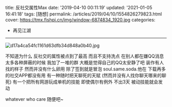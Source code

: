 title: 反社交属性Max
date: '2019-04-10 00:11:19'
updated: '2021-01-05 16:41:18'
tags: [随想]
permalink: /articles/2019/04/10/1554826279823.html
cover: https://tmx.fishpi.cn/img/window-6874834_1920.jpg
categories: 
- 再见江湖
---
![d17a4ca54fc1161d63dfb34d848a0b40.jpg](https://tmx.fishpi.cn/img/window-6874834_1920.jpg)

不知道为什么
反社交的属性被点到了最高
而且不支持洗点
在别人都在嫌QQ消息太多各种屏蔽的时候
我加了一堆的群
大概是觉得自己的QQ太安静了吧
装作有人找的样子
然而并没有什么卵用
除了签到就是冒泡
soul.same.soda.他在
下载再多的社交APP都没有用
有一种随时把天聊死的天赋
(然而并没有人找你聊天哪来的聊死)
有一个把所有网游玩成单机的技能
即使偶尔有例外
不出3天
被动技能就会发动

whatever
who care
随便吧~

